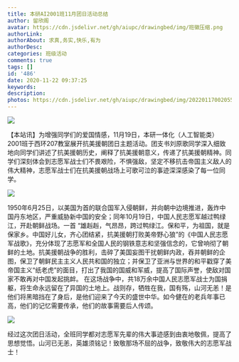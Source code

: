 ```yaml
---
title: 本研AI2001班11月团日活动总结
author: 留欣阁
avatar: https://cdn.jsdelivr.net/gh/aiupc/drawingbed/img/班徽压缩.png
authorLink: 
authorAbout: 求真,务实,快乐,有为
authorDesc: 
categories: 班级活动
comments: true
tags: []
id: '486'
date: 2020-11-22 09:37:25
keywords:
description: 
photos: https://cdn.jsdelivr.net/gh/aiupc/drawingbed/img/20220117002055.png
---
```


![](https://cdn.jsdelivr.net/gh/aiupc/drawingbed/img/qxlarge-dsc-3171801E713EC4F2487EDE42AC71E32E-300x225.jpg)

【本站讯】为增强同学们的爱国情感，11月19日，本研一体化（人工智能类）2001班于西环207教室展开抗美援朝团日主题活动。团支书刘原歌同学深入细致地向同学们讲述了抗美援朝历史，阐释了抗美援朝意义，传递了抗美援朝精神。同学们深刻体会到志愿军战士们不畏艰险，不惧强敌，坚定不移抗击帝国主义敌人的伟大精神，志愿军战士们在抗美援朝战场上可歌可泣的事迹深深感染了每一位同学。 

![](https://cdn.jsdelivr.net/gh/aiupc/drawingbed/img/qxlarge-dsc-402ECAE1EA3F95F93E00032358531396-300x225.jpg)

1950年6月25日，以美国为首的联合国军入侵朝鲜，并向朝中边境推进，轰炸中国丹东地区，严重威胁新中国的安全；同年10月19日，中国人民志愿军越过鸭绿江，开赴朝鲜战场。一首 “雄赳赳，气昂昂，跨过鸭绿江。保和平，为祖国，就是保家乡。中国好儿女，齐心团结紧，抗美援朝打败美帝野心狼”的《中国人民志愿军战歌》，充分体现了志愿军和全国人民的钢铁意志和坚强信念的，它曾响彻了朝鲜的土地。抗美援朝战争的胜利，击碎了美国妄图干扰朝鲜内政，吞并朝鲜的企图，保卫了朝鲜民主主义人民共和国的独立；并保卫了亚洲与世界的和平戳穿了美帝国主义“纸老虎”的面目，打出了我国的国威和军威，提高了国际声誉，使敌对国家不敢再对中国发起挑衅。 在这场战争中，共18万余中国人民志愿军战士为国捐躯，将生命永远留在了异国的土地上。战则存，牺牲在我，国有殇，山河无恙！是他们将黑暗挡在了身后，是他们迎来了今天的盛世中华。如今健在的老兵年事已高，他们的记忆需要传承，他们的故事需要后人传颂。 

![](https://cdn.jsdelivr.net/gh/aiupc/drawingbed/img/qxlarge-dsc-E12CFEBAFD483A28BC1842E451C0CBC5-300x225.jpg)

 经过这次团日活动，全班同学都对志愿军先辈的伟大事迹感到由衷地敬佩，提高了思想觉悟。山河已无恙，英雄须铭记！致敬那场不屈的战争，致敬伟大的志愿军战士！